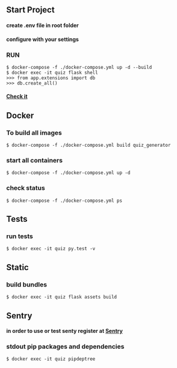 ## Start Project
#### create .env file in root folder
#### configure with your settings
### RUN
```console
$ docker-compose -f ./docker-compose.yml up -d --build
$ docker exec -it quiz flask shell
>>> from app.extensions import db
>>> db.create_all()
```

#### [Check it](http://127.0.0.1:5000/account/)
## Docker
### To build all images
```console
$ docker-compose -f ./docker-compose.yml build quiz_generator
```

### start all containers
```console
$ docker-compose -f ./docker-compose.yml up -d
```

### check status
```console
$ docker-compose -f ./docker-compose.yml ps
```


## Tests
### run tests
```console
$ docker exec -it quiz py.test -v
```


## Static
### build bundles
```console
$ docker exec -it quiz flask assets build
``` 

## Sentry
#### in order to use or test senty register at [Sentry](https://docs.sentry.io/)

### stdout pip packages and dependencies
```
$ docker exec -it quiz pipdeptree
```
